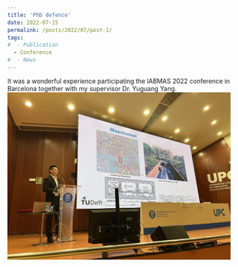 ```yaml
---
title: 'PhD defence'
date: 2022-07-15
permalink: /posts/2022/07/post-1/
tags:
#  - Publication
  - Conference
#  - News
---
```


It was a wonderful experience participating the IABMAS 2022 conference in Barcelona together with my supervisor Dr. Yuguang Yang.  
![Conference picture](https://github.com/haocheng1995/haocheng1995.github.io/blob/master/images/IABMAS%202022.jpg)
